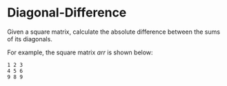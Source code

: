 # Diagonal-Difference
Given a square matrix, calculate the absolute difference between the sums of its diagonals.

For example, the square matrix <i>arr</i> is shown below:
```
1 2 3
4 5 6
9 8 9
```
